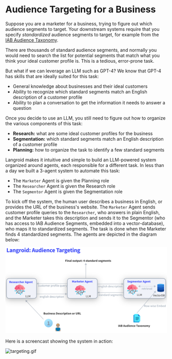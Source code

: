 # Audience Targeting for a Business

Suppose you are a marketer for a business, trying to figure out which 
audience segments to target.
Your downstream systems require that you specify _standardized_ audience segments
to target, for example from the [IAB Audience Taxonomy](https://iabtechlab.com/standards/audience-taxonomy/).

There are thousands of standard audience segments, and normally you would need 
to search the list for potential segments that match what you think your ideal
customer profile is. This is a tedious, error-prone task.

But what if we can leverage an LLM such as GPT-4?
We know that GPT-4 has  skills that are ideally suited for this task:

- General knowledge about businesses and their ideal customers
- Ability to recognize which standard segments match an English description of a customer profile
- Ability to plan a conversation to get the information it needs to answer a question

Once you decide to use an LLM, you still need to figure out how to organize the 
various components of this task:

- **Research:** what are some ideal customer profiles for the business
- **Segmentation:** which standard segments match an English description of a customer profile
- **Planning:** how to organize the task to identify a few standard segments

Langroid makes it intuitive and simple to build an LLM-powered system organized
around agents, each responsible for a different task.
In less than a day we built a 3-agent system to automate this task:

- The `Marketer` Agent is given the Planning role
- The `Researcher` Agent is given the Research role
- The `Segmentor` Agent is given the Segmentation role

To kick off the system, the human user describes a business in English,
or provides the URL of the business's website. 
The `Marketer` Agent sends
customer profile queries to the `Researcher`, who answers in plain English, and
the Marketer takes this description and sends it to the Segmentor (who has
access to IAB Audience Segments, embedded into a vector-database), 
who maps it to standardized segments. The task is done when the Marketer finds 4 standardized segments. 
The agents are depicted in the diagram below:

![targeting.png](targeting.png)

Here is a screencast showing the system in action:

![targeting.gif](targeting.gif)

